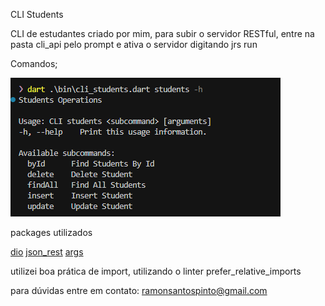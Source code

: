  CLI Students

 CLI de estudantes criado por mim, para subir o servidor RESTful, entre na pasta cli_api pelo prompt e ativa o servidor digitando jrs run

Comandos;

![alt text](image.png)


packages utilizados

  [dio](https://pub.dev/packages/dio)
  [json_rest](https://pub.dev/packages/json_rest_server)
  [args](https://pub.dev/packages/args)

  

utilizei boa prática de import, utilizando o linter
prefer_relative_imports

para dúvidas entre em contato: ramonsantospinto@gmail.com
